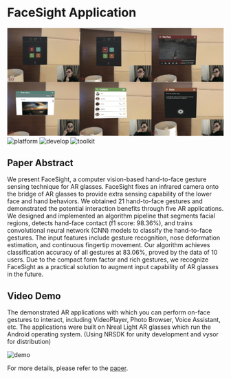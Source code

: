 # FaceSight Application
![app](./application.jpg)
![platform](https://img.shields.io/badge/platform-Nreal%20Light%20AR%20Glasses-blue)
![develop](https://img.shields.io/badge/develop-unity-red)
![toolkit](https://img.shields.io/badge/tookit-NRSDK-yellow)

## Paper Abstract
We present FaceSight, a computer vision-based hand-to-face gesture sensing technique for AR glasses. FaceSight fixes an infrared camera onto the bridge of AR glasses to provide extra sensing capability of the lower face and hand behaviors. We obtained 21 hand-to-face gestures and demonstrated the potential interaction benefits through five AR applications. We designed and implemented an algorithm pipeline that segments facial regions, detects hand-face contact (f1 score: 98.36\%), and trains convolutional neural network (CNN) models to classify the hand-to-face gestures. The input features include gesture recognition, nose deformation estimation, and continuous fingertip movement. Our algorithm achieves classification accuracy of all gestures at 83.06\%, proved by the data of 10 users. Due to the compact form factor and rich gestures, we recognize FaceSight as a practical solution to augment input capability of AR glasses in the future.

## Video Demo
The demonstrated AR applications with which you can perform on-face gestures to interact, including VideoPlayer, Photo Browser, Voice Assistant, etc. The applications were built on Nreal Light AR glasses which run the Android operating system. (Using NRSDK for unity development and vysor for distribution)

![demo](./demo.gif)

For more details, please refer to the [paper](https://pi.cs.tsinghua.edu.cn/lab/papers/FaceSight.pdf).


